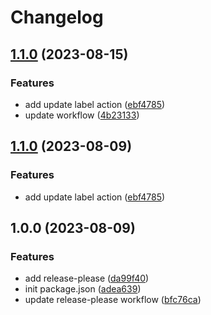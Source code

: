 # Changelog

## [1.1.0](https://github.com/YukiDayDreamer/codespaces-actions-playground/compare/v1.0.0...v1.1.0) (2023-08-15)


### Features

* add update label action ([ebf4785](https://github.com/YukiDayDreamer/codespaces-actions-playground/commit/ebf4785a25ec30d10f604e835076805327028b6a))
* update workflow ([4b23133](https://github.com/YukiDayDreamer/codespaces-actions-playground/commit/4b23133e905c0bc6f1cc97e277d9284dc89529bb))

## [1.1.0](https://github.com/YukiDayDreamer/codespaces-actions-playground/compare/v1.0.0...v1.1.0) (2023-08-09)


### Features

* add update label action ([ebf4785](https://github.com/YukiDayDreamer/codespaces-actions-playground/commit/ebf4785a25ec30d10f604e835076805327028b6a))

## 1.0.0 (2023-08-09)


### Features

* add release-please ([da99f40](https://github.com/YukiDayDreamer/codespaces-actions-playground/commit/da99f4002f13667444dc3ecd4ba11834ba5f6400))
* init package.json ([adea639](https://github.com/YukiDayDreamer/codespaces-actions-playground/commit/adea639da74ca768270eecefd5a36e6837d0f33d))
* update release-please workflow ([bfc76ca](https://github.com/YukiDayDreamer/codespaces-actions-playground/commit/bfc76ca1fa1d4320fdbaf2fa417d0f3a03f630f4))
